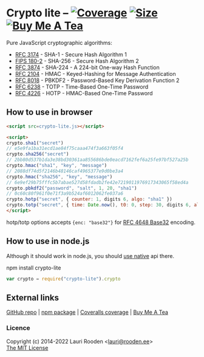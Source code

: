 
[1]: https://badgen.net/coveralls/c/github/litejs/crypto-lite
[2]: https://coveralls.io/r/litejs/crypto-lite
[3]: https://badgen.net/packagephobia/install/crypto-lite
[4]: https://packagephobia.now.sh/result?p=crypto-lite
[5]: https://badgen.net/badge/icon/Buy%20Me%20A%20Tea/orange?icon=kofi&label
[6]: https://www.buymeacoffee.com/lauriro


Crypto lite &ndash; [![Coverage][1]][2] [![Size][3]][4] [![Buy Me A Tea][5]][6]
===========

Pure JavaScript cryptographic algorithms:

 - [RFC 3174][] - SHA-1 - Secure Hash Algorithm 1
 - [FIPS 180-2][] - SHA-256 - Secure Hash Algorithm 2
 - [RFC 3874][] - SHA-224 - A 224-bit One-way Hash Function
 - [RFC 2104][] - HMAC - Keyed-Hashing for Message Authentication
 - [RFC 8018][] - PBKDF2 - Password-Based Key Derivation Function 2
 - [RFC 6238][] - TOTP - Time-Based One-Time Password
 - [RFC 4226][] - HOTP - HMAC-Based One-Time Password


[RFC 2104]: https://datatracker.ietf.org/doc/html/rfc2104
[RFC 3174]: https://datatracker.ietf.org/doc/html/rfc3174
[RFC 3874]: https://datatracker.ietf.org/doc/html/rfc3874
[RFC 4226]: https://datatracker.ietf.org/doc/html/rfc4226
[RFC 4648]: https://datatracker.ietf.org/doc/html/rfc4648
[RFC 6238]: https://datatracker.ietf.org/doc/html/rfc6238
[RFC 8018]: https://datatracker.ietf.org/doc/html/rfc8018
[FIPS 180-2]: https://csrc.nist.gov/csrc/media/publications/fips/180/2/archive/2002-08-01/documents/fips180-2withchangenotice.pdf

## How to use in browser

```html
<script src=crypto-lite.js></script>

<script>
crypto.sha1("secret")
// e5e9fa1ba31ecd1ae84f75caaa474f3a663f05f4
crypto.sha256("secret")
// 2bb80d537b1da3e38bd30361aa855686bde0eacd7162fef6a25fe97bf527a25b
crypto.hmac("sha1", "key", "message")
// 2088df74d5f2146b48146caf4965377e9d0be3a4
crypto.hmac("sha256", "key", "message")
// 6e9ef29b75fffc5b7abae527d58fdadb2fe42e7219011976917343065f58ed4a
crypto.pbkdf2("password", "salt", 1, 20, "sha1")
// 0c60c80f961f0e71f3a9b524af6012062fe037a6
crypto.hotp("secret", { counter: 1, digits 6, algo: "sha1" })
crypto.totp("secret", { time: Date.now(), t0: 0, step: 30, digits 6, algo: "sha1" }) // Defaults
</script>
```

hotp/totp options accepts `{enc: "base32"}` for [RFC 4648 Base32][RFC 4648] encoding.


## How to use in node.js

Although it should work in node.js,
you should [use native](https://nodejs.org/api/crypto.html) api there.

npm install crypto-lite

```javascript
var crypto = require("crypto-lite").crypto

```


External links
--------------

[GitHub repo](https://github.com/litejs/crypto-lite) |
[npm package](https://npmjs.org/package/crypto-lite) |
[Coveralls coverage][2] |
[Buy Me A Tea][6]


### Licence

Copyright (c) 2014-2022 Lauri Rooden &lt;lauri@rooden.ee&gt;  
[The MIT License](https://lauri.rooden.ee/mit-license.txt)


